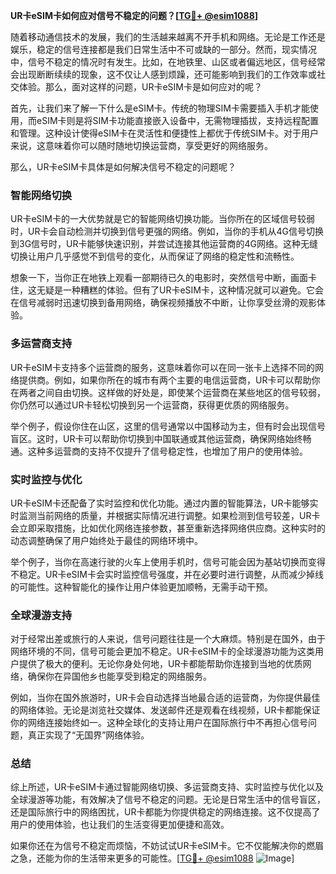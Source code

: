 **UR卡eSIM卡如何应对信号不稳定的问题？[[TG💪+ @esim1088](https://t.me/s/esim1088)]**

随着移动通信技术的发展，我们的生活越来越离不开手机和网络。无论是工作还是娱乐，稳定的信号连接都是我们日常生活中不可或缺的一部分。然而，现实情况中，信号不稳定的情况时有发生。比如，在地铁里、山区或者偏远地区，信号经常会出现断断续续的现象，这不仅让人感到烦躁，还可能影响到我们的工作效率或社交体验。那么，面对这样的问题，UR卡eSIM卡是如何应对的呢？

首先，让我们来了解一下什么是eSIM卡。传统的物理SIM卡需要插入手机才能使用，而eSIM卡则是将SIM卡功能直接嵌入设备中，无需物理插拔，支持远程配置和管理。这种设计使得eSIM卡在灵活性和便捷性上都优于传统SIM卡。对于用户来说，这意味着你可以随时随地切换运营商，享受更好的网络服务。

那么，UR卡eSIM卡具体是如何解决信号不稳定的问题呢？

### **智能网络切换**
UR卡eSIM卡的一大优势就是它的智能网络切换功能。当你所在的区域信号较弱时，UR卡会自动检测并切换到信号更强的网络。例如，当你的手机从4G信号切换到3G信号时，UR卡能够快速识别，并尝试连接其他运营商的4G网络。这种无缝切换让用户几乎感觉不到信号的变化，从而保证了网络的稳定性和流畅性。

想象一下，当你正在地铁上观看一部期待已久的电影时，突然信号中断，画面卡住，这无疑是一种糟糕的体验。但有了UR卡eSIM卡，这种情况就可以避免。它会在信号减弱时迅速切换到备用网络，确保视频播放不中断，让你享受丝滑的观影体验。

### **多运营商支持**
UR卡eSIM卡支持多个运营商的服务，这意味着你可以在同一张卡上选择不同的网络提供商。例如，如果你所在的城市有两个主要的电信运营商，UR卡可以帮助你在两者之间自由切换。这样做的好处是，即使某个运营商在某些地区的信号较弱，你仍然可以通过UR卡轻松切换到另一个运营商，获得更优质的网络服务。

举个例子，假设你住在山区，这里的信号通常以中国移动为主，但有时会出现信号盲区。这时，UR卡可以帮助你切换到中国联通或其他运营商，确保网络始终畅通。这种多运营商的支持不仅提升了信号稳定性，也增加了用户的使用体验。

### **实时监控与优化**
UR卡eSIM卡还配备了实时监控和优化功能。通过内置的智能算法，UR卡能够实时监测当前网络的质量，并根据实际情况进行调整。如果检测到信号较差，UR卡会立即采取措施，比如优化网络连接参数，甚至重新选择网络供应商。这种实时的动态调整确保了用户始终处于最佳的网络环境中。

举个例子，当你在高速行驶的火车上使用手机时，信号可能会因为基站切换而变得不稳定。UR卡eSIM卡会实时监控信号强度，并在必要时进行调整，从而减少掉线的可能性。这种智能化的操作让用户体验更加顺畅，无需手动干预。

### **全球漫游支持**
对于经常出差或旅行的人来说，信号问题往往是一个大麻烦。特别是在国外，由于网络环境的不同，信号可能会更加不稳定。UR卡eSIM卡的全球漫游功能为这类用户提供了极大的便利。无论你身处何地，UR卡都能帮助你连接到当地的优质网络，确保你在异国他乡也能享受到稳定的网络服务。

例如，当你在国外旅游时，UR卡会自动选择当地最合适的运营商，为你提供最佳的网络体验。无论是浏览社交媒体、发送邮件还是观看在线视频，UR卡都能保证你的网络连接始终如一。这种全球化的支持让用户在国际旅行中不再担心信号问题，真正实现了“无国界”网络体验。

### **总结**
综上所述，UR卡eSIM卡通过智能网络切换、多运营商支持、实时监控与优化以及全球漫游等功能，有效解决了信号不稳定的问题。无论是日常生活中的信号盲区，还是国际旅行中的网络困扰，UR卡都能为你提供稳定的网络连接。这不仅提高了用户的使用体验，也让我们的生活变得更加便捷和高效。

如果你还在为信号不稳定而烦恼，不妨试试UR卡eSIM卡。它不仅能解决你的燃眉之急，还能为你的生活带来更多的可能性。[[TG💪+ @esim1088](https://t.me/s/esim1088) ![Image](https://i.postimg.cc/4NQfJmqS/Snipaste-2025-05-13-00-14-12.png)]